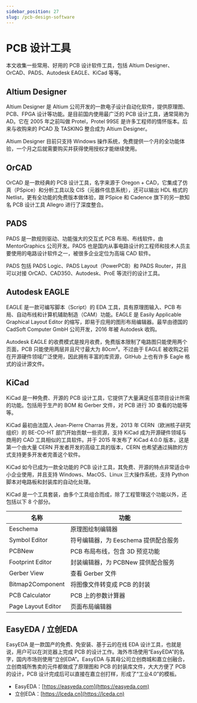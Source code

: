 ```yaml
---
sidebar_position: 27
slug: /pcb-design-software
---
```


# PCB 设计工具



本文收集一些常用、好用的 PCB 设计软件工具，包括 Altium Designer、OrCAD、PADS、Autodesk EAGLE、KiCad 等等。



## Altium Designer

Altium Designer 是 Altium 公司开发的一款电子设计自动化软件，提供原理图、PCB、FPGA 设计等功能。是目前国内使用最广泛的 PCB 设计工具，通常简称为 AD。它在 2005 年之前叫做 Protel，Protel 99SE 是许多工程师的情怀版本。后来与收购来的 PCAD 及 TASKING 整合成为 Altium Designer。

Altium Designer 目前只支持 Windows 操作系统，免费提供一个月的全功能体验，一个月之后就需要购买并获得使用授权才能继续使用。



## OrCAD

OrCAD 是一款经典的 PCB 设计工具，名字来源于 Oregon + CAD，它集成了仿真（PSpice）和分析工具以及 CIS（元器件信息系统），还可以输出 HDL 格式的 Netlist，更有全功能的免费版本做体验，跟 PSpice 和 Cadence 旗下的另一款知名 PCB 设计工具 Allegro 进行了深度整合。



## PADS

PADS 是一款规则驱动、功能强大的交互式 PCB 布局、布线软件，由 MentorGraphics 公司开发。PADS 也是国内从事电路设计的工程师和技术人员主要使用的电路设计软件之一，被很多企业定位为高端 CAD 软件。

PADS 包括 PADS Logic、PADS Layout（PowerPCB）和 PADS Router，并且可以对接 OrCAD、CAD350、Autodesk、ProE 等流行的设计工具。



## Autodesk EAGLE

EAGLE 是一款可编写脚本（Script）的 EDA 工具，具有原理图输入、PCB 布局、自动布线和计算机辅助制造（CAM）功能。EAGLE 是 Easily Applicable Graphical Layout Editor 的缩写，即易于应用的图形布局编辑器。最早由德国的 CadSoft Computer GmbH 公司开发，2016 年被 Autodesk 收购。

Autodesk EAGLE 的收费模式是按月收费，免费版本限制了电路图只能使用两个页面，PCB 只能使用两层并且尺寸最大为 80cm²。不过由于 EAGLE 被收购之前在开源硬件领域广泛使用，因此拥有丰富的库资源，GitHub 上也有许多 Eagle 格式的设计源文件。



## KiCad

KiCad 是一种免费、开源的 PCB 设计工具，它提供了大量满足任意项目设计所需的功能。包括用于生产的 BOM 和 Gerber 文件，对 PCB 进行 3D 查看的功能等等。

KiCad 最初由法国人 Jean-Pierre Charras 开发，2013 年 CERN（欧洲核子研究组织）的 BE-CO-HT 部门开始贡献一些资源，支持 KiCad 成为开源硬件领域与商用的 CAD 工具相似的工具软件。并于 2015 年发布了 KiCad 4.0.0 版本，这是第一个由大量 CERN 开发者开发的高级工具的版本，CERN 也希望通过捐款的方式支持更多开发者完善这个软件。

KiCad 如今已成为一款全功能的 PCB 设计工具，其免费、开源的特点非常适合中小企业使用，并且支持 Windows、MacOS、Linux 三大操作系统，支持 Python 脚本对电路板和封装库的自动化处理。

KiCad 是一个工具套装，由多个工具组合而成，除了工程管理这个功能以外，还包括以下 8 个部分。

| 名称               | 功能                                 |
| ------------------ | ------------------------------------ |
| Eeschema           | 原理图绘制编辑器                     |
| Symbol Editor      | 符号编辑器，为 Eeschema 提供配合服务 |
| PCBNew             | PCB 布局布线，包含 3D 预览功能       |
| Footprint Editor   | 封装编辑器，为 PCBNew 提供配合服务   |
| Gerber View        | 查看 Gerber 文件                     |
| Bitmap2Component   | 将图像文件转变成 PCB 的封装          |
| PCB Calculator     | PCB 上的参数计算器                   |
| Page Layout Editor | 页面布局编辑器                       |



## EasyEDA / 立创EDA

EasyEDA 是一款国产的免费、免安装、基于云的在线 EDA 设计工具，也就是说，用户可以在浏览器上完成 PCB 的设计工作。海外市场使用“EasyEDA”的名字，国内市场则使用“立创EDA”。EasyEDA 与其母公司立创商城和嘉立创融合，立创商城所售卖的元件都做成了原理图和 PCB 的封装库文件，大大方便了 PCB 的设计，PCB 设计完成后可以直接在嘉立创打样，形成了“工业4.0”的模板。

- EasyEDA：[https://easyeda.com](https://easyeda.com)
- 立创EDA：[https://lceda.cn](https://lceda.cn)
